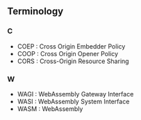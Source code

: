 ## Terminology

### C
- COEP : Cross Origin Embedder Policy
- COOP : Cross Origin Opener Policy
- CORS : Cross-Origin Resource Sharing


### W
- WAGI : WebAssembly Gateway Interface
- WASI : WebAssembly System Interface
- WASM : WebAssembly


